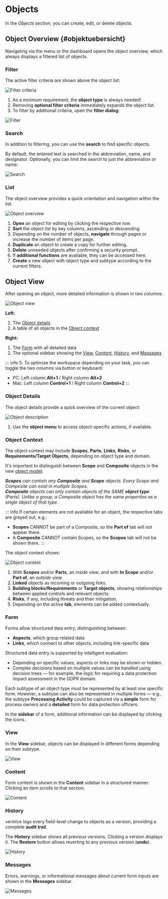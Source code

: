 <!-- © 2024 The Project Contributors - see AUTHORS.txt -->
# Objects

In the *Objects* section, you can create, edit, or delete objects.

## Object Overview {#objektuebersicht}

Navigating via the menu or the dashboard opens the object overview, which always displays a filtered list of objects.

### Filter

The active filter criteria are shown above the object list:

![Filter criteria](/assets/en/manual/filter-chips.de.png)

1. As a minimum requirement, the **object type** is always needed!
1. Removing **optional filter criteria** immediately expands the object list.
1. To filter by additional criteria, open the **filter dialog**:

![Filter](/assets/en/manual/filter.de.png)

### Search

In addition to filtering, you can use the **search** to find specific objects.

By default, the entered text is searched in the abbreviation, name, and designator. Optionally, you can limit the search to just the abbreviation or name:

![Search](/assets/en/manual/suche.de.gif)

### List

The object overview provides a quick orientation and navigation within the list:

![Object overview](/assets/en/manual/object-list.de.png)

1. **Open** an object for editing by clicking the respective row.
1. **Sort** the object list by key columns, ascending or descending.
1. Depending on the number of objects, **navigate** through pages or increase the number of items per page.
1. **Duplicate** an object to create a copy for further editing.
1. **Delete** unneeded objects after confirming a security prompt.
1. If **additional functions** are available, they can be accessed here.
1. **Create** a new object with object type and subtype according to the current filters.

## Object View

After opening an object, more detailed information is shown in two columns:

![Object view](/assets/en/manual/object.de.png)

**Left:**

1. The [Object details](#objektdetails)
1. A table of all objects in the [Object context](#objektumfeld)

**Right:**

1. The [Form](#form) with all detailed data
1. The optional sidebar showing the [View](#object-view), [Content](#content), [History](#history), and [Messages](#messages)

::: info
5. To optimize the workspace depending on your task, you can toggle the two columns via button or keyboard:

- PC: Left column **Alt+1** / Right column **Alt+2**  
- Mac: Left column **Control+1** / Right column **Control+2**
:::

### Object Details

The object details provide a quick overview of the current object:

![Object description](/assets/en/manual/object-details.de.png)

1. Use the **object menu** to access object-specific actions, if available.

### Object Context

The object context may include **Scopes**, **Parts**, **Links**, **Risks**, or **Requirements/Target Objects**, depending on object type and domain.

It's important to distinguish between **Scope** and **Composite** objects in the new [object model](/object-model/objects):

***Scopes** can contain any **Composite** and **Scope** objects. Every Scope and Composite can exist in multiple Scopes.*  
***Composite** objects can only contain objects of the SAME **object type** (Parts). Unlike a group, a Composite object has the same properties as a single object of that type.*

::: info
If certain elements are not available for an object, the respective tabs are grayed out, e.g.:

- **Scopes** CANNOT be part of a Composite, so the **Part of** tab will not appear there.
- A **Composite** CANNOT contain Scopes, so the **Scopes** tab will not be shown there.
:::

The object context shows:

![Object context](/assets/en/manual/object-environment.de.png)

1. With **Scopes** and/or **Parts**, an *inside view*, and with **In Scope** and/or **Part of**, an *outside view*.
1. **Linked** objects as incoming or outgoing links.
1. **Building blocks/Requirements** or **Target objects**, showing relationships between applied controls and relevant objects.
1. **Risks**, if any, including threats and their mitigation.
1. Depending on the active **tab**, elements can be added contextually.

### Form

Forms allow structured data entry, distinguishing between:

- **Aspects**, which group related data
- **Links**, which connect to other objects, including link-specific data

Structured data entry is supported by intelligent evaluation:

- Depending on specific values, aspects or links may be shown or hidden.
- Complex decisions based on multiple values can be handled using decision trees — for example, the logic for requiring a data protection impact assessment in the GDPR domain.

Each subtype of an object type must be represented by at least one specific form. However, a subtype can also be represented in multiple forms — e.g., the subtype **Processing Activity** could be captured via a **simple** form for process owners and a **detailed** form for data protection officers.

In the **sidebar** of a form, additional information can be displayed by clicking the icons.

### View

In the **View** sidebar, objects can be displayed in different forms depending on their subtype.

![View](/assets/en/manual/form_view.png)

### Content

Form content is shown in the **Content** sidebar in a structured manner. Clicking an item scrolls to that section.

![Content](/assets/en/manual/form_content.png)

### History

verinice logs every field-level change to objects as a version, providing a complete **audit trail**.

The **History** sidebar shows all previous versions. Clicking a version displays it. The **Restore** button allows reverting to any previous version (**undo**).

![History](/assets/en/manual/form_history.png)

### Messages

Errors, warnings, or informational messages about current form inputs are shown in the **Messages** sidebar.

![Messages](/assets/en/manual/form_decision.png)
